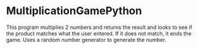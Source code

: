 # MultiplicationGamePython
This program multiplies 2 numbers and returns the result and looks to see if the product matches what the user entered. If it does not match, it ends the game. Uses a random number generator to generate the number.
